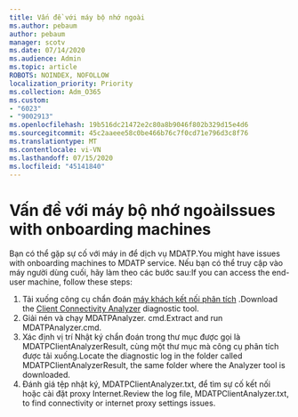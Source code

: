 ```yaml
---
title: Vấn đề với máy bộ nhớ ngoài
ms.author: pebaum
author: pebaum
manager: scotv
ms.date: 07/14/2020
ms.audience: Admin
ms.topic: article
ROBOTS: NOINDEX, NOFOLLOW
localization_priority: Priority
ms.collection: Adm_O365
ms.custom:
- "6023"
- "9002913"
ms.openlocfilehash: 19b516dc21472e2c80a8b9046f802b329d15e4d6
ms.sourcegitcommit: 45c2aaeee58c0be466b76c7f0cd71e796d3c8f76
ms.translationtype: MT
ms.contentlocale: vi-VN
ms.lasthandoff: 07/15/2020
ms.locfileid: "45141840"
---
```

# <a name="issues-with-onboarding-machines"></a><span data-ttu-id="0015a-102">Vấn đề với máy bộ nhớ ngoài</span><span class="sxs-lookup"><span data-stu-id="0015a-102">Issues with onboarding machines</span></span>

<span data-ttu-id="0015a-103">Bạn có thể gặp sự cố với máy in để dịch vụ MDATP.</span><span class="sxs-lookup"><span data-stu-id="0015a-103">You might have issues with onboarding machines to MDATP service.</span></span> <span data-ttu-id="0015a-104">Nếu bạn có thể truy cập vào máy người dùng cuối, hãy làm theo các bước sau:</span><span class="sxs-lookup"><span data-stu-id="0015a-104">If you can access the end-user machine, follow these steps:</span></span>

1. <span data-ttu-id="0015a-105">Tải xuống công cụ chẩn đoán [máy khách kết nối phân tích](https://aka.ms/mdatpanalyzer) .</span><span class="sxs-lookup"><span data-stu-id="0015a-105">Download the [Client Connectivity Analyzer](https://aka.ms/mdatpanalyzer) diagnostic tool.</span></span>
2. <span data-ttu-id="0015a-106">Giải nén và chạy MDATPAnalyzer. cmd.</span><span class="sxs-lookup"><span data-stu-id="0015a-106">Extract and run MDATPAnalyzer.cmd.</span></span>
3. <span data-ttu-id="0015a-107">Xác định vị trí Nhật ký chẩn đoán trong thư mục được gọi là MDATPClientAnalyzerResult, cùng một thư mục mà công cụ phân tích được tải xuống.</span><span class="sxs-lookup"><span data-stu-id="0015a-107">Locate the diagnostic log in the folder called MDATPClientAnalyzerResult, the same folder where the Analyzer tool is downloaded.</span></span>
4. <span data-ttu-id="0015a-108">Đánh giá tệp nhật ký, MDATPClientAnalyzer.txt, để tìm sự cố kết nối hoặc cài đặt proxy Internet.</span><span class="sxs-lookup"><span data-stu-id="0015a-108">Review the log file, MDATPClientAnalyzer.txt, to find connectivity or internet proxy settings issues.</span></span>